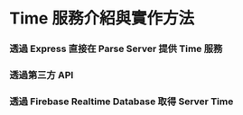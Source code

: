 # Time 服務介紹與實作方法

### 透過 Express 直接在 Parse Server 提供 Time 服務

### 透過第三方 API

### 透過 Firebase Realtime Database 取得 Server Time


